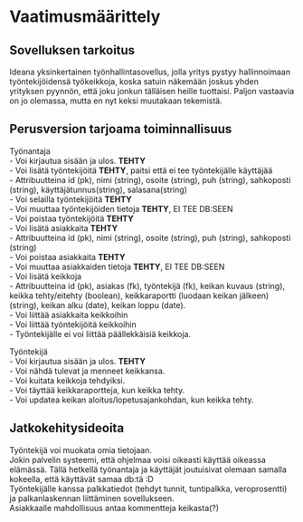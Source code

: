 # Vaatimusmäärittely

## Sovelluksen tarkoitus

Ideana yksinkertainen työnhallintasovellus, jolla yritys pystyy hallinnoimaan työntekijöidensä työkeikkoja, koska satuin näkemään joskus yhden yrityksen pyynnön, että joku jonkun tälläisen heille tuottaisi. Paljon vastaavia on jo olemassa, mutta en nyt keksi muutakaan tekemistä.

## Perusversion tarjoama toiminnallisuus

Työnantaja    
    - Voi kirjautua sisään ja ulos. **TEHTY**  
    - Voi lisätä työntekijöitä   **TEHTY**, paitsi että ei tee työntekijälle käyttäjää   
        - Attribuutteina id (pk), nimi (string), osoite (string), puh (string), sahkoposti (string), käyttäjätunnus(string), salasana(string)   
    - Voi selailla työntekijöitä   **TEHTY**   
    - Voi muuttaa työntekijöiden tietoja **TEHTY**, EI TEE DB:SEEN  
    - Voi poistaa työntekijöitä **TEHTY**   
    - Voi lisätä asiakkaita   **TEHTY**  
        - Attribuutteina id (pk), nimi (string), osoite (string), puh (string), sahkoposti (string)   
    - Voi poistaa asiakkaita **TEHTY**  
    - Voi muuttaa asiakkaiden tietoja **TEHTY**, EI TEE DB:SEEN  
    - Voi lisätä keikkoja   
        - Attribuutteina id (pk), asiakas (fk), työntekijä (fk), keikan kuvaus (string), keikka tehty/eitehty (boolean), keikkaraportti (luodaan keikan jälkeen)(string), keikan alku (date), keikan loppu (date).   
    - Voi liittää asiakkaita keikkoihin   
    - Voi liittää työntekijöitä keikkoihin   
        - Työntekijälle ei voi liittää päällekkäisiä keikkoja.   

Työntekijä   
    - Voi kirjautua sisään ja ulos.    **TEHTY**  
    - Voi nähdä tulevat ja menneet keikkansa.   
    - Voi kuitata keikkoja tehdyiksi.   
    - Voi täyttää keikkaraportteja, kun keikka tehty.   
    - Voi updatea keikan aloitus/lopetusajankohdan, kun keikka tehty.   


## Jatkokehitysideoita

Työntekijä voi muokata omia tietojaan.   
Jokin palvelin systeemi, että ohjelmaa voisi oikeasti käyttää oikeassa elämässä. Tällä hetkellä työnantaja ja käyttäjät joutuisivat olemaan samalla kokeella, että käyttävät samaa db:tä :D   
Työntekijälle kanssa palkkatiedot (tehdyt tunnit, tuntipalkka, veroprosentti) ja palkanlaskennan liittäminen sovellukseen.   
Asiakkaalle mahdollisuus antaa kommentteja keikasta(?)   


